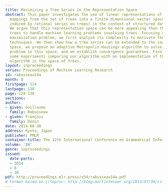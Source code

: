 ```yaml
---
title: Maximizing a Tree Series in the Representation Space
abstract: This paper investigates the use of linear representations of trees (i.e.
  mappings from the set of trees into a finite dimensional vector space which are
  induced by rational series on trees) in the context of structured data learning.
  We argue that this representation space can be more appealing than the space of
  trees to handle machine learning problems involving trees. Focusing on a tree series
  maximization problem, we first analyze its complexity to motivate the use of approximation
  techniques. We then show how a tree series can be extended to the continuous representation
  space, we propose an adaptive Metropolis-Hastings algorithm to solve the maximization
  problem in this space, and we establish convergence guarantees. Finally, we provide
  some experiments comparing our algorithm with an implementation of the Metropolis-Hastings
  algorithm in the space of trees.
layout: inproceedings
series: Proceedings of Machine Learning Research
id: rabusseau14a
month: 0
firstpage: 124
lastpage: 138
page: 124-138
sections: 
author:
- given: Guillaume
  family: Rabusseau
- given: François
  family: Denis
date: 2014-08-30
address: Kyoto, Japan
publisher: PMLR
container-title: The 12th International Conference on Grammatical Inference
volume: '34'
genre: inproceedings
issued:
  date-parts:
  - 2014
  - 8
  - 30
pdf: http://proceedings.mlr.press/v34/rabusseau14a.pdf
# Format based on citeproc: http://blog.martinfenner.org/2013/07/30/citeproc-yaml-for-bibliographies/
---
```

